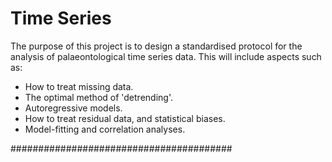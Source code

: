# Time Series

The purpose of this project is to design a standardised protocol for the analysis of palaeontological time series data. This will include aspects such as:

- How to treat missing data.
- The optimal method of 'detrending'.
- Autoregressive models.
- How to treat residual data, and statistical biases.
- Model-fitting and correlation analyses.

########################################

